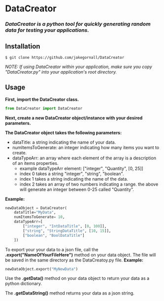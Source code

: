 # DataCreator
### *DataCreator is a python tool for quickly generating random data for testing your applications.*


## Installation
```shell
$ git clone https://github.com/jakegornall/DataCreator
```
*NOTE:  If using DataCreator within your application, make sure you copy "DataCreator.py" into your application's root directory.*



## Usage
**First, import the DataCreator class.**
```Python
from DataCreator import DataCreator
```
**Next, create a new DataCreator object/instance with your desired parameters.**

**The DataCreator object takes the following parameters:**
* dataTitle: a string indicating the name of your data.
* numItemsToGenerate: an integer indicating how many items you want to create.
* dataTypeArr: an array where each element of the array is a description of an items properties.
	* example dataTypeArr element:  ["integer", "Quantity", [0, 25]]
	* index 0 takes a string "integer", "string", "boolean".
	* index 1 takes a string indicating the name of the data.
	* index 2 takes an array of two numbers indicating a range. the above will generate an integer between 0-25 called "Quantity".

**Example:**
```Python
newDataObject = DataCreator(
	dataTitle="MyData",
	numItemsToGenerate= 10,
	dataTypeArr=[
		["integer", "IntDataTitle", [0, 100]],
		["string", "StringDataTitle", [10, 15]],
		["boolean", "BoolDataTitle"]
	])
```
To export your your data to a json file, call the **.export("NameOfYourFileHere")** method on your data object. The file will be saved in the same directory as the DataCreatoy.py file.
**Example:**
```Python
newDataObject.export("MyNewData")
```

Use the **.getData()** method on your data object to return your data as a python dictionary.

The **.getDataString()** method returns your data as a json string.

